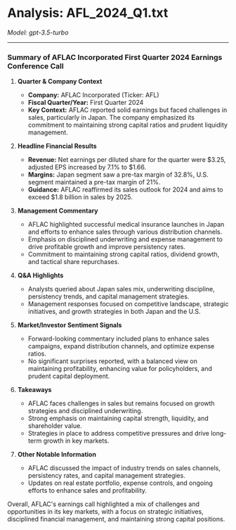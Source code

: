 # Analysis: AFL_2024_Q1.txt

*Model: gpt-3.5-turbo*

---

### Summary of AFLAC Incorporated First Quarter 2024 Earnings Conference Call

1. **Quarter & Company Context**
   - **Company:** AFLAC Incorporated (Ticker: AFL)
   - **Fiscal Quarter/Year:** First Quarter 2024
   - **Key Context:** AFLAC reported solid earnings but faced challenges in sales, particularly in Japan. The company emphasized its commitment to maintaining strong capital ratios and prudent liquidity management.

2. **Headline Financial Results**
   - **Revenue:** Net earnings per diluted share for the quarter were $3.25, adjusted EPS increased by 7.1% to $1.66.
   - **Margins:** Japan segment saw a pre-tax margin of 32.8%, U.S. segment maintained a pre-tax margin of 21%.
   - **Guidance:** AFLAC reaffirmed its sales outlook for 2024 and aims to exceed $1.8 billion in sales by 2025.

3. **Management Commentary**
   - AFLAC highlighted successful medical insurance launches in Japan and efforts to enhance sales through various distribution channels.
   - Emphasis on disciplined underwriting and expense management to drive profitable growth and improve persistency rates.
   - Commitment to maintaining strong capital ratios, dividend growth, and tactical share repurchases.

4. **Q&A Highlights**
   - Analysts queried about Japan sales mix, underwriting discipline, persistency trends, and capital management strategies.
   - Management responses focused on competitive landscape, strategic initiatives, and growth strategies in both Japan and the U.S.

5. **Market/Investor Sentiment Signals**
   - Forward-looking commentary included plans to enhance sales campaigns, expand distribution channels, and optimize expense ratios.
   - No significant surprises reported, with a balanced view on maintaining profitability, enhancing value for policyholders, and prudent capital deployment.

6. **Takeaways**
   - AFLAC faces challenges in sales but remains focused on growth strategies and disciplined underwriting.
   - Strong emphasis on maintaining capital strength, liquidity, and shareholder value.
   - Strategies in place to address competitive pressures and drive long-term growth in key markets.

7. **Other Notable Information**
   - AFLAC discussed the impact of industry trends on sales channels, persistency rates, and capital management strategies.
   - Updates on real estate portfolio, expense controls, and ongoing efforts to enhance sales and profitability.

Overall, AFLAC's earnings call highlighted a mix of challenges and opportunities in its key markets, with a focus on strategic initiatives, disciplined financial management, and maintaining strong capital positions.